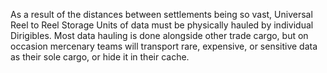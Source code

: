 As a result of the distances between settlements being so vast, Universal Reel to Reel Storage Units of data must be physically hauled by individual Dirigibles. Most data hauling is done alongside other trade cargo, but on occasion mercenary teams will transport rare, expensive, or sensitive data as their sole cargo, or hide it in their cache.